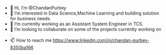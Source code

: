 - 👋 Hi, I’m @ChandanPurbey
- 👀 I’m interested in Data Science,Machine Learning and building solution for business needs.
- 🌱 I’m currently working as an Assistant System Engineer in TCS.
- 💞️ I’m looking to collaborate on some of the projects currently working on .
- 📫 How to reach me https://www.linkedin.com/in/chandan-purbey-8350ba166

<!---
ChandanPurbey/ChandanPurbey is a ✨ special ✨ repository because its `README.md` (this file) appears on your GitHub profile.
You can click the Preview link to take a look at your changes.
--->
